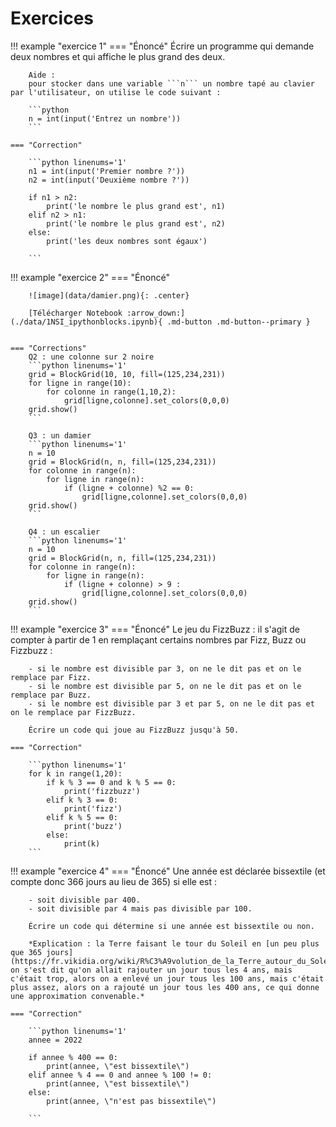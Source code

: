 # Exercices


!!! example "exercice 1"
    === "Énoncé"
        Écrire un programme qui demande deux nombres et qui affiche le plus grand des deux.

        Aide :
        pour stocker dans une variable ```n``` un nombre tapé au clavier par l'utilisateur, on utilise le code suivant :

        ```python
        n = int(input('Entrez un nombre'))
        ``` 

    === "Correction"

        ```python linenums='1'
        n1 = int(input('Premier nombre ?'))
        n2 = int(input('Deuxième nombre ?'))

        if n1 > n2:
            print('le nombre le plus grand est', n1)
        elif n2 > n1:
            print('le nombre le plus grand est', n2)
        else:
            print('les deux nombres sont égaux')

        ```


!!! example "exercice 2"
    === "Énoncé"

        ![image](data/damier.png){: .center}

        [Télécharger Notebook :arrow_down:](./data/1NSI_ipythonblocks.ipynb){ .md-button .md-button--primary }
        

    === "Corrections"
        Q2 : une colonne sur 2 noire
        ```python linenums='1'
        grid = BlockGrid(10, 10, fill=(125,234,231))
        for ligne in range(10):
            for colonne in range(1,10,2):
                grid[ligne,colonne].set_colors(0,0,0)
        grid.show()
        ```

        Q3 : un damier
        ```python linenums='1'
        n = 10
        grid = BlockGrid(n, n, fill=(125,234,231))
        for colonne in range(n):
            for ligne in range(n):
                if (ligne + colonne) %2 == 0:
                    grid[ligne,colonne].set_colors(0,0,0)
        grid.show()
        ```

        Q4 : un escalier
        ```python linenums='1'
        n = 10
        grid = BlockGrid(n, n, fill=(125,234,231))
        for colonne in range(n):
            for ligne in range(n):
                if (ligne + colonne) > 9 :
                    grid[ligne,colonne].set_colors(0,0,0)
        grid.show()
        ```

!!! example "exercice 3"
    === "Énoncé"
        Le jeu du FizzBuzz : il s'agit de compter à partir de 1 en remplaçant certains nombres par Fizz, Buzz ou Fizzbuzz :

        - si le nombre est divisible par 3, on ne le dit pas et on le remplace par Fizz.
        - si le nombre est divisible par 5, on ne le dit pas et on le remplace par Buzz.
        - si le nombre est divisible par 3 et par 5, on ne le dit pas et on le remplace par FizzBuzz.

        Écrire un code qui joue au FizzBuzz jusqu'à 50.

    === "Correction"

        ```python linenums='1'
        for k in range(1,20):
            if k % 3 == 0 and k % 5 == 0:
                print('fizzbuzz')
            elif k % 3 == 0:
                print('fizz')
            elif k % 5 == 0:
                print('buzz')
            else:
                print(k)
        ```


!!! example "exercice 4"
    === "Énoncé"
        Une année est déclarée bissextile (et compte donc 366 jours au lieu de 365) si elle est :

        - soit divisible par 400.
        - soit divisible par 4 mais pas divisible par 100.

        Écrire un code qui détermine si une année est bissextile ou non.

        *Explication : la Terre faisant le tour du Soleil en [un peu plus que 365 jours](https://fr.vikidia.org/wiki/R%C3%A9volution_de_la_Terre_autour_du_Soleil), on s'est dit qu'on allait rajouter un jour tous les 4 ans, mais c'était trop, alors on a enlevé un jour tous les 100 ans, mais c'était plus assez, alors on a rajouté un jour tous les 400 ans, ce qui donne une approximation convenable.*

    === "Correction"
   
        ```python linenums='1'
        annee = 2022

        if annee % 400 == 0:
            print(annee, \"est bissextile\")
        elif annee % 4 == 0 and annee % 100 != 0:
            print(annee, \"est bissextile\")
        else:
            print(annee, \"n'est pas bissextile\")
            
        ```